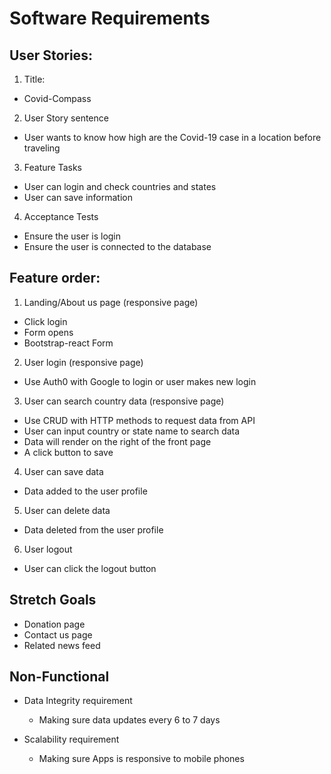 # Software Requirements

## User Stories:

1. Title:

  - Covid-Compass 

2. User Story sentence

  - User wants to know how high are the Covid-19 case in a location before traveling 

3. Feature Tasks

  - User can login and check countries and states
  - User can save information 

4. Acceptance Tests

  - Ensure the user is login 
  - Ensure the user is connected to the database

## Feature order:

1. Landing/About us page (responsive page)

  - Click login
  - Form opens 
  - Bootstrap-react Form

2. User login (responsive page)

  - Use Auth0 with Google to login or user makes new login

3. User can search country data (responsive page)

  - Use CRUD with HTTP methods to request data from API
  - User can input country or state name to search data
  - Data will render on the right of the front page
  - A click button to save 

4. User can save data

  - Data added to the user profile

5. User can delete data

  - Data deleted from the user profile

6. User logout

  - User can click the logout button

## Stretch Goals

  - Donation page
  - Contact us page
  - Related news feed

## Non-Functional

  - Data Integrity requirement
    - Making sure data updates every 6 to 7 days

  - Scalability requirement
    - Making sure Apps is responsive to mobile phones
